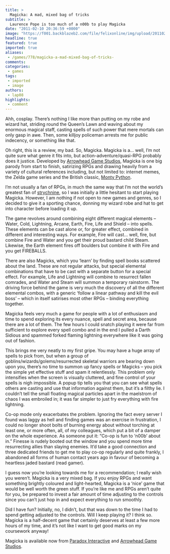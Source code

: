 ```yaml
---
title: >
  Magicka: A mad, mixed bag of tricks
subtitle: >
  Laurence Pope is too much of a n00b to play Magicka
date: "2011-02-10 20:36:59 +0000"
image: "https://f001.backblazeb2.com/file/felixonline/img/upload/201102102035-ks607-magickam.jpg"
headline: true
featured: true
imported: true
aliases:
 - /games/778/magicka-a-mad-mixed-bag-of-tricks-
comments:
categories:
 - games
tags:
 - imported
 - image
authors:
 - lap08
highlights:
 - comment
---
```


Ahh, cosplay. There’s nothing I like more than putting on my robe and wizard hat, striding round the Queen’s Lawn and waving about my enormous magical staff, casting spells of such power that mere mortals can only gasp in awe. Then, some killjoy policeman arrests me for public indecency, or something like that.

Oh right, this is a review, my bad. So, Magicka. Magicka is a… well, I’m not quite sure what genre it fits into, but action-adventure/quasi-RPG probably does it justice. Developed by [Arrowhead Game Studios](http://arrowheadgamestudios.com/), Magicka is one big parody from start to finish, satirizing RPGs and drawing heavily from a variety of cultural references including, but not limited to: internet memes, the Zelda game series and the British classic, [Monty Python](http://en.wikipedia.org/wiki/Monty_Python).

I’m not usually a fan of RPGs, in much the same way that I’m not the world’s greatest fan of [strychnine](http://www.the-piedpiper.co.uk/th15%28f%29.htm), so I was initially a little hesitant to start playing Magicka. However, I am nothing if not open to new games and genres, so I decided to give it a sporting chance, donning my wizard robe and hat to get into character before loading it up.

The game revolves around combining eight different magical elements – Water, Cold, Lightning, Arcane, Earth, Fire, Life and Shield – into spells. These elements can be cast alone or, for greater effect, combined in different and interesting ways. For example, Fire will cast... well, fire, but combine Fire and Water and you get their proud bastard child Steam. Likewise, the Earth element fires off boulders but combine it with Fire and you get FIREBALLS.

There are also Magicks, which you ‘learn’ by finding spell books scattered about the land. These are not regular attacks, but special elemental combinations that have to be cast with a separate button for a special effect. For example, Life and Lightning will combine to resurrect fallen comrades, and Water and Steam will summon a temporary rainstorm. The driving force behind the game is very much the discovery of all the different elemental combos, with a generic ‘follow a linear pathway and kill the evil boss’ – which in itself satirises most other RPGs – binding everything together.

Magicka feels very much a game for people with a lot of enthusiasm and time to spend exploring its every nuance, spell and secret area, because there are a lot of them. The few hours I could snatch playing it were far from sufficient to explore every spell combo and in the end I pulled a Darth Sidious and spammed forked flaming lightning everywhere like it was going out of fashion.

This brings me very neatly to my first gripe. You may have a huge array of spells to pick from, but when a group of goblins/wizards/golems/resurrected skeletal warriors are bearing down upon you, there’s no time to summon up fancy spells or Magicks – you pick the simple yet effective stuff and spam it relentlessly. This problem only intensifies when the screen is visually cluttered, and fine control of your spells is nigh impossible. A popup tip tells you that you can see what spells others are casting and use that information against them, but it’s a filthy lie. I couldn’t tell the small floating magical particles apart in the maelstrom of chaos I was embroiled in; it was far simpler to just fry everything with fire lightning.

Co-op mode only exacerbates the problem. Ignoring the fact every server I found was laggy as hell and finding games was an exercise in frustration, I could no longer shoot bolts of burning energy about without torching at least one, or more often, all, of my colleagues, which put a bit of a damper on the whole experience. As someone put it: “Co-op is fun to ‘n00b’ about in.” Finesse is rudely booted out the window and you spend more time resurrecting allies than slaying enemies. It’d take a good connection and three dedicated friends to get me to play co-op regularly and quite frankly, I abandoned all forms of human contact years ago in favour of becoming a heartless jaded bastard (read gamer).

I guess now you’re looking towards me for a recommendation; I really wish you weren’t. Magicka is a very mixed bag. If you enjoy RPGs and want something brightly coloured and light-hearted, Magicka is a ‘nice’ game that would be well worth the green stuff. If you’re like me and RPGs aren’t quite for you, be prepared to invest a fair amount of time adjusting to the controls since you can’t just hop in and expect everything to run smoothly.

Did I have fun? Initially, no, I didn’t, but that was down to the time I had to spend getting adjusted to the controls. Will I keep playing it? I think so. Magicka is a half-decent game that certainly deserves at least a few more hours of my time, and it’s not like I want to get good marks on my coursework anyway!

Magicka is available now from [Paradox Interactive](http://paradoxplaza.com) and [Arrowhead Game Studios](http://arrowheadgamestudios.com/).
